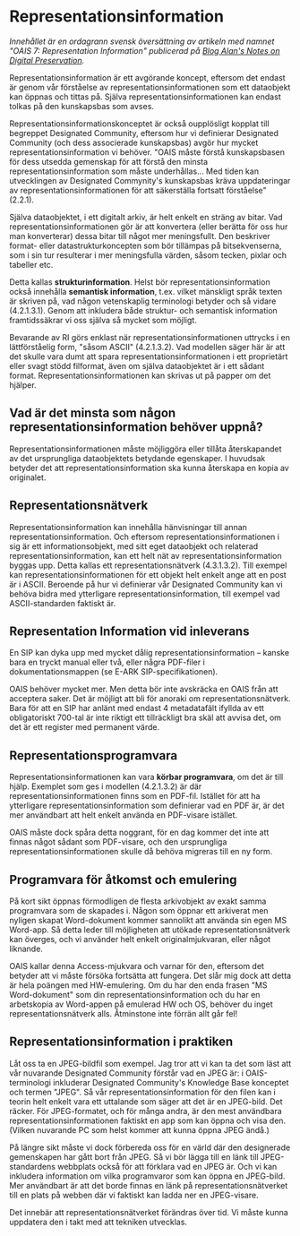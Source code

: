# Representationsinformation



*Innehållet är en ordagrann svensk översättning av artikeln med namnet "OAIS 7: Representation Information" publicerad på [Blog Alan's Notes on Digital Preservation](https://alanake.wordpress.com/2008/01/24/oais-7-representation-information/ ).*


Representationsinformation är ett avgörande koncept, eftersom det endast är genom vår förståelse av representationsinformationen som ett dataobjekt kan öppnas och tittas på. Själva representationsinformationen kan endast tolkas på den kunskapsbas som avses.

Representationsinformationskonceptet är också oupplösligt kopplat till begreppet Designated Community, eftersom hur vi definierar Designated Community (och dess associerade kunskapsbas) avgör hur mycket representationsinformation vi behöver. "OAIS måste förstå kunskapsbasen för dess utsedda gemenskap för att förstå den minsta representationsinformation som måste underhållas... Med tiden kan utvecklingen av Designated Commynity's kunskapsbas kräva uppdateringar av representationsinformationen för att säkerställa fortsatt förståelse" (2.2.1).


Själva dataobjektet, i ett digitalt arkiv, är helt enkelt en sträng av bitar. Vad representationsinformationen gör är att konvertera (eller berätta för oss hur man konverterar) dessa bitar till något mer meningsfullt. Den beskriver format- eller datastrukturkoncepten som bör tillämpas på bitsekvenserna, som i sin tur resulterar i mer meningsfulla värden, såsom tecken, pixlar och tabeller etc.

Detta kallas **strukturinformation**. Helst bör representationsinformation också innehålla **semantisk information**, t.ex. vilket mänskligt språk texten är skriven på, vad någon vetenskaplig terminologi betyder och så vidare (4.2.1.3.1). Genom att inkludera både struktur- och semantisk information framtidssäkrar vi oss själva så mycket som möjligt.

Bevarande av RI görs enklast när representationsinformationen uttrycks i en lättförståelig form, "såsom ASCII" (4.2.1.3.2). Vad modellen säger här är att det skulle vara dumt att spara representationsinformationen i ett proprietärt eller svagt stödd filformat, även om själva dataobjektet är i ett sådant format. Representationsinformationen kan skrivas ut på papper om det hjälper.

## Vad är det minsta som någon representationsinformation behöver uppnå?

Representationsinformationen måste möjliggöra eller tillåta återskapandet av det ursprungliga dataobjektets betydande egenskaper. I huvudsak betyder det att representationsinformation ska kunna återskapa en kopia av originalet.

## Representationsnätverk

Representationsinformation kan innehålla hänvisningar till annan representationsinformation. Och eftersom representationsinformationen i sig är ett informationsobjekt, med sitt eget dataobjekt och relaterad representationsinformation, kan ett helt nät av representationsinformation byggas upp. Detta kallas ett representationsnätverk (4.3.1.3.2). Till exempel kan representationsinformationen för ett objekt helt enkelt ange att en post är i ASCII. Beroende på hur vi definierar vår Designated Community kan vi behöva bidra med ytterligare representationsinformation, till exempel vad ASCII-standarden faktiskt är.

## Representation Information vid inleverans

En SIP kan dyka upp med mycket dålig representationsinformation – kanske bara en tryckt manual eller två, eller några PDF-filer i dokumentationsmappen (se E-ARK SIP-specifikationen).

OAIS behöver mycket mer. Men detta bör inte avskräcka en OAIS från att acceptera saker. Det är möjligt att bli för anoraki om representationsnätverk. Bara för att en SIP har anlänt med endast 4 metadatafält ifyllda av ett obligatoriskt 700-tal är inte riktigt ett tillräckligt bra skäl att avvisa det, om det är ett register med permanent värde.

## Representationsprogramvara

Representationsinformationen kan vara **körbar programvara**, om det är till hjälp. Exemplet som ges i modellen (4.2.1.3.2) är där representationsinformationen finns som en PDF-fil. Istället för att ha ytterligare representationsinformation som definierar vad en PDF är, är det mer användbart att helt enkelt använda en PDF-visare istället.

OAIS måste dock spåra detta noggrant, för en dag kommer det inte att finnas något sådant som PDF-visare, och den ursprungliga representationsinformationen skulle då behöva migreras till en ny form.

## Programvara för åtkomst och emulering

På kort sikt öppnas förmodligen de flesta arkivobjekt av exakt samma programvara som de skapades i. Någon som öppnar ett arkiverat men nyligen skapat Word-dokument kommer sannolikt att använda sin egen MS Word-app. Så detta leder till möjligheten att utökade representationsnätverk kan överges, och vi använder helt enkelt originalmjukvaran, eller något liknande.

OAIS kallar denna Access-mjukvara och varnar för den, eftersom det betyder att vi måste försöka fortsätta att fungera. Det slår mig dock att detta är hela poängen med HW-emulering. Om du har den enda frasen "MS Word-dokument" som din representationsinformation och du har en arbetskopia av Word-appen på emulerad HW och OS, behöver du inget representationsnätverk alls. Åtminstone inte förrän allt går fel!

## Representationsinformation i praktiken

Låt oss ta en JPEG-bildfil som exempel. Jag tror att vi kan ta det som läst att vår nuvarande Designated Community förstår vad en JPEG är: i OAIS-terminologi inkluderar Designated Community's Knowledge Base konceptet och termen "JPEG". Så vår representationsinformation för den filen kan i teorin helt enkelt vara ett uttalande som säger att det är en JPEG-bild. Det räcker. För JPEG-formatet, och för många andra, är den mest användbara representationsinformationen faktiskt en app som kan öppna och visa den. (Vilken nuvarande PC som helst kommer att kunna öppna JPEG ändå.)

På längre sikt måste vi dock förbereda oss för en värld där den designerade gemenskapen har gått bort från JPEG. Så vi bör lägga till en länk till JPEG-standardens webbplats också för att förklara vad en JPEG är. Och vi kan inkludera information om vilka programvaror som kan öppna en JPEG-bild. Mer användbart är att det borde finnas en länk på representationsnätverket till en plats på webben där vi faktiskt kan ladda ner en JPEG-visare.

Det innebär att representationsnätverket förändras över tid. Vi måste kunna uppdatera den i takt med att tekniken utvecklas.
